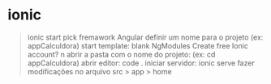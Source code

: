# ionic

> ionic start
> pick fremawork Angular
> definir um nome para o projeto (ex: appCalculdora)
> start template: blank
> NgModules
> Create free Ionic account? n
> abrir a pasta com o nome do projeto: (ex: cd appCalculdora)
> abrir editor: code .
> iniciar servidor: ionic serve
> fazer modificações no arquivo src > app > home 
